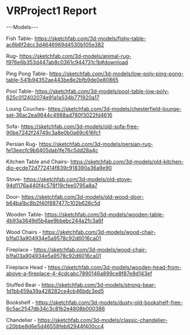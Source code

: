 # VRProject1 Report 



















---Models---

Fish Table- https://sketchfab.com/3d-models/fishy-table-ac6b6f2dcc3d4646969d4530b105e382

Rug- https://sketchfab.com/3d-models/animal-rug-f976e6b353d447ab8c0361c944731c1b#download

Ping Pong Table- https://sketchfab.com/3d-models/low-poly-ping-pong-table-541b94352ae443be8e2bfb9de0e80865

Pool Table- https://sketchfab.com/3d-models/pool-table-low-poly-625c012402074e91a1a534b771920a17

Loung Couches- https://sketchfab.com/3d-models/chesterfield-lounge-set-36ac2ea9644c4988ad780f3022fd4616

Sofa- https://sketchfab.com/3d-models/old-sofa-free-90be7242f24749c3a8e0b0a69c616fc1

Persian Rug- https://sketchfab.com/3d-models/persian-rug-fe13eecfc9b8405dab1fe76c5dd28a4c

Kitchen Table and Chairs- https://sketchfab.com/3d-models/old-kitchen-dio-ecde72d772414f839c918390a36a9e90

Stove- https://sketchfab.com/3d-models/old-stove-94d1176a440f4c578f19cfee0795a8a7

Door- https://sketchfab.com/3d-models/old-wood-door-b64ba1bc8b2f40f887477c102b626c5d

Wooden Table- https://sketchfab.com/3d-models/wooden-table-4b93a3649d5b4ae9bbebc244a2fc3a6f

Wood Chairs - https://sketchfab.com/3d-models/wood-chair-b1fa03a904934e5a9578c92d6016ca01

Fireplace - https://sketchfab.com/3d-models/wood-chair-b1fa03a904934e5a9578c92d6016ca01

Fireplace Head - https://sketchfab.com/3d-models/wooden-head-from-above-a-fireplace-4-4cdcabc7890146a899ce8f87e8d143ef

Stuffed Bear - https://sketchfab.com/3d-models/strong-bear-1d1bb459a39a428282ce4cb46bdc3ed5 

Bookshelf - https://sketchfab.com/3d-models/dusty-old-bookshelf-free-6c5ac2547db34c3c81b2e4808b000386

Chandelier - https://sketchfab.com/3d-models/classic-chandelier-c20bbe8d6e5d46558feb62944f400cc4
